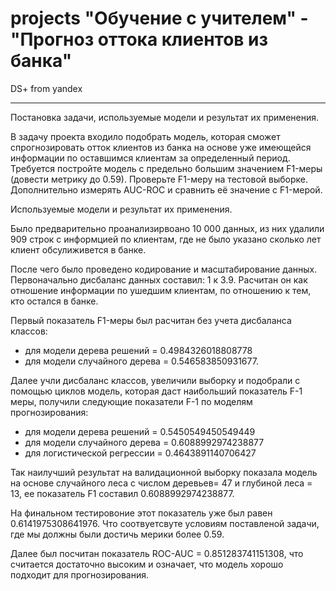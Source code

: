 # projects "Обучение с учителем" - "Прогноз оттока клиентов из банка"
 DS+ from yandex
****

Постановка задачи, используемые модели и результат их применения.

В задачу проекта входило подобрать модель, которая сможет спрогнозировать отток клиентов из банка на основе уже имеющейся информации по  оставшимся клиентам за определенный период.
Требуется постройте модель с предельно большим значением F1-меры (довести метрику до 0.59). Проверьте F1-меру на тестовой выборке.
Дополнительно измерять AUC-ROC и сравнить её значение с F1-мерой.



Используемые модели и результат их применения.

Было предварительно проанализирвоано 10 000 данных, из них удалили 909 строк с информцией по клиентам, где не было указано сколько лет клиент обсулиживется в банке.

После чего было проведено кодирование и масштабирование данных. Первоначально дисбаланс данных составил: 1 к 3.9. Расчитан он как отношение информации по ушедшим клиентам, по отношению к тем, кто остался в банке.

Первый показатель F1-меры был расчитан без учета дисбаланса классов:
- для модели дерева решений = 0.4984326018808778
- для модели случайного дерева = 0.546583850931677.

Далее учли дисбаланс классов, увеличили выборку и подобрали с помощью циклов модель, которая даст наибольший показатель F-1 меры, получили следующие показатели F-1 по моделям прогнозирования:
- для модели дерева решений = 0.5450549450549449
- для модели случайного дерева = 0.6088992974238877
- для логистической регрессии  = 0.4643891140706427


Так наилучший результат на валидационной выборку показала модель на основе случайного леса с числом деревьев= 47 и глубиной леса = 13, ее показатель F1 составил 0.6088992974238877.

На финальном тестировоние этот показатель уже был равен 0.6141975308641976. Что соотвуетсвуте условиям поставленой задачи, где мы должны были достичь мерики более 0.59.

Далее был посчитан показатель ROC-AUC = 0.851283741151308, что считается достаточно высоким и означает, что модель хорошо подходит для прогнозирования.
